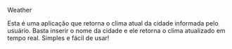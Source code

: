 Weather

Esta é uma aplicação que retorna o clima atual da cidade informada pelo usuário. Basta inserir o nome da cidade e ele retorna o clima atualizado em tempo real. Simples e fácil de usar!
